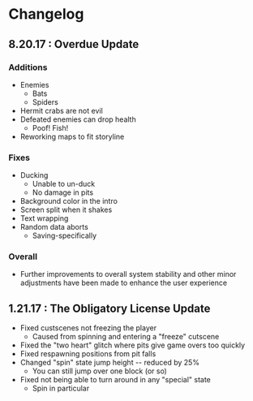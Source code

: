 # Changelog

## 8.20.17 : Overdue Update

### Additions
- Enemies
	- Bats
	- Spiders
- Hermit crabs are not evil
- Defeated enemies can drop health
	- Poof! Fish!
- Reworking maps to fit storyline

### Fixes
- Ducking
	- Unable to un-duck
	- No damage in pits
- Background color in the intro
- Screen split when it shakes
- Text wrapping
- Random data aborts
	- Saving-specifically

### Overall
- Further improvements to overall system stability and other minor adjustments have been made to enhance the user experience

## 1.21.17 : The Obligatory License Update

- Fixed custscenes not freezing the player
	- Caused from spinning and entering a "freeze" cutscene
- Fixed the "two heart" glitch where pits give game overs too quickly
- Fixed respawning positions from pit falls
- Changed "spin" state jump height -- reduced by 25%
	- You can still jump over one block (or so)
- Fixed not being able to turn around in any "special" state
	- Spin in particular
